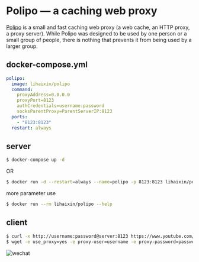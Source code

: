 Polipo — a caching web proxy
============================

[Polipo][1] is a small and fast caching web proxy (a web cache, an HTTP proxy, a
proxy server). While Polipo was designed to be used by one person or a small
group of people, there is nothing that prevents it from being used by a larger
group.

## docker-compose.yml

```yaml
polipo:
  image: lihaixin/polipo
  command:
    proxyAddress=0.0.0.0
    proxyPort=8123
    authCredentials=username:password
    socksParentProxy=ParentServerIP:8123
  ports:
    - "8123:8123"
  restart: always
```

## server

```bash
$ docker-compose up -d
```
OR

```bash
$ docker run -d --restart=always --name=polipo -p 8123:8123 lihaixin/polipo proxyAddress=0.0.0.0  authCredentials=username:password
```

more parameter use

```bash
$ docker run --rm lihaixin/polipo --help
```
## client

```bash
$ curl -x http://username:password@server:8123 https://www.youtube.com/
$ wget -e use_proxy=yes -e proxy-user=username -e proxy-password=password -e http_proxy=server:8123 http://cachefly.cachefly.net/100mb.test
```

[1]: https://www.irif.univ-paris-diderot.fr/~jch/software/polipo/

![wechat]()
